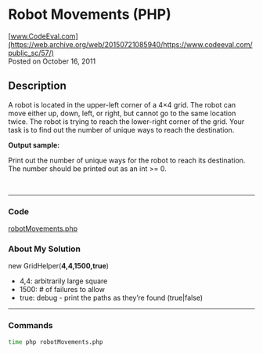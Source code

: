# Robot Movements (PHP)<br />
[www.CodeEval.com](https://web.archive.org/web/20150721085940/https://www.codeeval.com/public_sc/57/)<br />
Posted on October 16, 2011

## Description

A robot is located in the upper-left corner of a 4×4 grid. The robot can move either up, down, left, or right, but cannot go to the same location twice. The robot is trying to reach the lower-right corner of the grid. Your task is to find out the number of unique ways to reach the destination.

**Output sample:**

Print out the number of unique ways for the robot to reach its destination. The number should be printed out as an int >= 0. 

<br />

---
### Code

[robotMovements.php](https://github.com/wrightben/codeeval/blob/master/code/robotMovements.php)

### About My Solution

new GridHelper(**4,4,1500,true**)
		
* 4,4: arbitrarily large square
* 1500: # of failures to allow
* true: debug - print the paths as they’re found (true|false)

---
### Commands
```sh
time php robotMovements.php
```